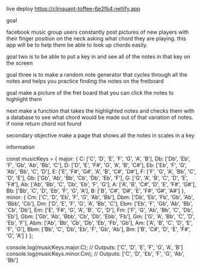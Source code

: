 live deploy https://clinquant-toffee-6e2fb4.netlify.app


goal

facebook  music group users constantly post pictures of new players with their finger position on the neck asking what chord they are playing. this app will be to help them be able to look up chords easily.

goal two is to be able to put a key in and see all of the notes in that key on the screen 

goal three is to make a random note generator that cycles through all the notes and helps you practice finding the notes on the fretboard


goal make a picture of the fret board that you can click the notes to highlight them

next make a function that takes the highlighted notes and checks them with a database to see what chord would be made out of that variation of notes. if none return chord not found 

secondary objective make a page that shows all the notes in scales in a key 




information    

const musicKeys = {
  major: {
    C: ['C', 'D', 'E', 'F', 'G', 'A', 'B'],
    Db: ['Db', 'Eb', 'F', 'Gb', 'Ab', 'Bb', 'C'],
    D: ['D', 'E', 'F#', 'G', 'A', 'B', 'C#'],
    Eb: ['Eb', 'F', 'G', 'Ab', 'Bb', 'C', 'D'],
    E: ['E', 'F#', 'G#', 'A', 'B', 'C#', 'D#'],
    F: ['F', 'G', 'A', 'Bb', 'C', 'D', 'E'],
    Gb: ['Gb', 'Ab', 'Bb', 'Cb', 'Db', 'Eb', 'F'],
    G: ['G', 'A', 'B', 'C', 'D', 'E', 'F#'],
    Ab: ['Ab', 'Bb', 'C', 'Db', 'Eb', 'F', 'G'],
    A: ['A', 'B', 'C#', 'D', 'E', 'F#', 'G#'],
    Bb: ['Bb', 'C', 'D', 'Eb', 'F', 'G', 'A'],
    B: ['B', 'C#', 'D#', 'E', 'F#', 'G#', 'A#']
  },
  minor: {
    Cm: ['C', 'D', 'Eb', 'F', 'G', 'Ab', 'Bb'],
    Dbm: ['Db', 'Eb', 'Fb', 'Gb', 'Ab', 'Bbb', 'Cb'],
    Dm: ['D', 'E', 'F', 'G', 'A', 'Bb', 'C'],
    Ebm: ['Eb', 'F', 'Gb', 'Ab', 'Bb', 'Cb', 'Db'],
    Em: ['E', 'F#', 'G', 'A', 'B', 'C', 'D'],
    Fm: ['F', 'G', 'Ab', 'Bb', 'C', 'Db', 'Eb'],
    Gbm: ['Gb', 'Ab', 'Bbb', 'Cb', 'Db', 'Ebb', 'Fb'],
    Gm: ['G', 'A', 'Bb', 'C', 'D', 'Eb', 'F'],
    Abm: ['Ab', 'Bb', 'Cb', 'Db', 'Eb', 'Fb', 'Gb'],
    Am: ['A', 'B', 'C', 'D', 'E', 'F', 'G'],
    Bbm: ['Bb', 'C', 'Db', 'Eb', 'F', 'Gb', 'Ab'],
    Bm: ['B', 'C#', 'D', 'E', 'F#', 'G', 'A']
  }
};

console.log(musicKeys.major.C); // Outputs: ['C', 'D', 'E', 'F', 'G', 'A', 'B']
console.log(musicKeys.minor.Cm); // Outputs: ['C', 'D', 'Eb', 'F', 'G', 'Ab', 'Bb']

